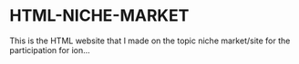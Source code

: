# HTML-NICHE-MARKET
This is the HTML website that I made on the topic niche market/site for the participation for ion...
